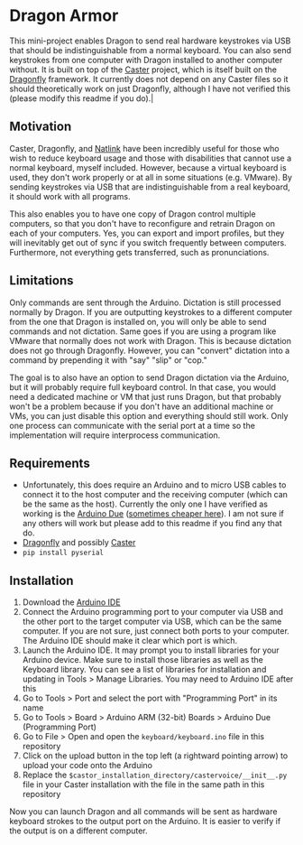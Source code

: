 # Dragon Armor
This mini-project enables Dragon to send real hardware keystrokes via USB that should be indistinguishable from a normal keyboard. You can also send keystrokes from one computer with Dragon installed to another computer without. It is built on top of the [Caster](https://github.com/dictation-toolbox/Caster) project, which is itself built on the [Dragonfly](https://github.com/dictation-toolbox/dragonfly) framework. It currently does not depend on any Caster files so it should theoretically work on just Dragonfly, although I have not verified this (please modify this readme if you do).|

## Motivation
Caster, Dragonfly, and [Natlink](https://github.com/dictation-toolbox/natlink) have been incredibly useful for those who wish to reduce keyboard usage and those with disabilities that cannot use a normal keyboard, myself included. However, because a virtual keyboard is used, they don't work properly or at all in some situations (e.g. VMware). By sending keystrokes via USB that are indistinguishable from a real keyboard, it should work with all programs.

This also enables you to have one copy of Dragon control multiple computers, so that you don't have to  reconfigure and retrain Dragon on each of your computers. Yes, you can export and import profiles, but they will inevitably get out of sync if you switch frequently between computers. Furthermore, not everything gets transferred, such as pronunciations.

## Limitations
Only commands are sent through the Arduino. Dictation is still processed normally by Dragon. If you are outputting keystrokes to a different computer from the one that Dragon is installed on, you will only be able to send commands and not dictation. Same goes if you are using a program like VMware that normally does not work with Dragon. This is because dictation does not go through Dragonfly. However, you can "convert" dictation into a command by prepending it with "say" "slip" or "cop."

The goal is to also have an option to send Dragon dictation via the Arduino, but it will probably require full keyboard control. In that case, you would need a dedicated machine or VM that just runs Dragon, but that probably won't be a problem because if you don't have an additional machine or VMs, you can just disable this option and everything should still work. Only one process can communicate with the serial port at a time so the implementation will require interprocess communication.

## Requirements
- Unfortunately, this does require an Arduino and to micro USB cables to connect it to the host computer and the receiving computer (which can be the same as the host). Currently the only one I have verified as working is the [Arduino Due](https://store.arduino.cc/arduino-due) ([sometimes cheaper here](https://www.amazon.com/Arduino-org-A000062-Arduino-Due/dp/B00A6C3JN2)). I am not sure if any others will work but please add to this readme if you find any that do.
- [Dragonfly](https://github.com/dictation-toolbox/dragonfly) and possibly [Caster](https://github.com/dictation-toolbox/Caster)
- `pip install pyserial`

## Installation
1. Download the [Arduino IDE](https://www.arduino.cc/en/software)
2. Connect the Arduino programming port to your computer via USB and the other port to the target computer via USB, which can be the same computer. If you are not sure, just connect both ports to your computer. The Arduino IDE should make it clear which port is which.
3. Launch the Arduino IDE. It may prompt you to install libraries for your Arduino device. Make sure to install those libraries as well as the Keyboard library. You can see a list of libraries for installation and updating in Tools > Manage Libraries. You may need to Arduino IDE after this
4. Go to Tools > Port and select the port with "Programming Port" in its name
5. Go to Tools > Board > Arduino ARM (32-bit) Boards > Arduino Due (Programming Port)
6. Go to File > Open and open the `keyboard/keyboard.ino` file in this repository
7. Click on the upload button in the top left (a rightward pointing arrow) to upload your code onto the Arduino
8. Replace the `$castor_installation_directory/castervoice/__init__.py` file in your Caster installation with the file in the same path in this repository

Now you can launch Dragon and all commands will be sent as hardware keyboard strokes to the output port on the Arduino. It is easier to verify if the output is on a different computer.
